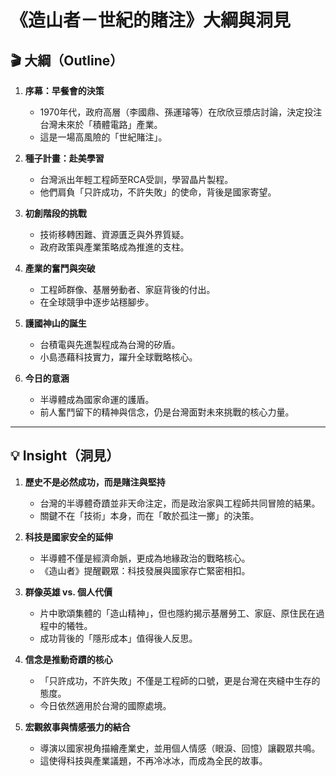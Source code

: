 # 《造山者－世紀的賭注》大綱與洞見

## 🎬 大綱（Outline）

1. **序幕：早餐會的決策**  
   - 1970年代，政府高層（李國鼎、孫運璿等）在欣欣豆漿店討論，決定投注台灣未來於「積體電路」產業。  
   - 這是一場高風險的「世紀賭注」。

2. **種子計畫：赴美學習**  
   - 台灣派出年輕工程師至RCA受訓，學習晶片製程。  
   - 他們肩負「只許成功，不許失敗」的使命，背後是國家寄望。

3. **初創階段的挑戰**  
   - 技術移轉困難、資源匱乏與外界質疑。  
   - 政府政策與產業策略成為推進的支柱。

4. **產業的奮鬥與突破**  
   - 工程師群像、基層勞動者、家庭背後的付出。  
   - 在全球競爭中逐步站穩腳步。

5. **護國神山的誕生**  
   - 台積電與先進製程成為台灣的矽盾。  
   - 小島憑藉科技實力，躍升全球戰略核心。

6. **今日的意涵**  
   - 半導體成為國家命運的護盾。  
   - 前人奮鬥留下的精神與信念，仍是台灣面對未來挑戰的核心力量。

---

## 💡 Insight（洞見）

1. **歷史不是必然成功，而是賭注與堅持**  
   - 台灣的半導體奇蹟並非天命注定，而是政治家與工程師共同冒險的結果。  
   - 關鍵不在「技術」本身，而在「敢於孤注一擲」的決策。

2. **科技是國家安全的延伸**  
   - 半導體不僅是經濟命脈，更成為地緣政治的戰略核心。  
   - 《造山者》提醒觀眾：科技發展與國家存亡緊密相扣。

3. **群像英雄 vs. 個人代價**  
   - 片中歌頌集體的「造山精神」，但也隱約揭示基層勞工、家庭、原住民在過程中的犧牲。  
   - 成功背後的「隱形成本」值得後人反思。

4. **信念是推動奇蹟的核心**  
   - 「只許成功，不許失敗」不僅是工程師的口號，更是台灣在夾縫中生存的態度。  
   - 今日依然適用於台灣的國際處境。

5. **宏觀敘事與情感張力的結合**  
   - 導演以國家視角描繪產業史，並用個人情感（眼淚、回憶）讓觀眾共鳴。  
   - 這使得科技與產業議題，不再冷冰冰，而成為全民的故事。
